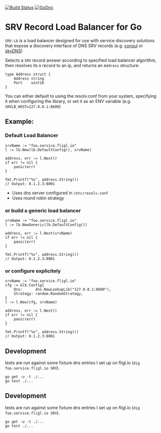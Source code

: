 [![Build Status](https://img.shields.io/codeship/b556c2e0-4dc7-0133-eaf7-524cf6105349.svg)](https://codeship.com/projects/106694)
[![GoDoc](http://godoc.org/github.com/benschw/srv-lb?status.png)](http://godoc.org/github.com/benschw/srv-lb/lb)


# SRV Record Load Balancer for Go

`SRV-Lb` is a load balancer designed for use with service discovery solutions
that expose a discovery interface of DNS SRV records
(e.g. [consul](https://consul.io/) or [skyDNS](https://github.com/skynetservices/skydns))


Selects a `SRV` record answer according to specified load balancer algorithm,
then resolves its `A` record to an ip, and returns an `Address` structure:

	type Address struct {
		Address string
		Port    uint16
	}


You can either default to using the resolv.conf from your system, specifying it 
when configuring the library, or set it as an ENV variable (e.g. `SRVLB_HOST=127.0.0.1:8600`)

## Example:
### Default Load Balancer

	srvName := "foo.service.fligl.io"
	l := lb.New(lb.DefaultConfig(), srvName)

	address, err := l.Next()
	if err != nil {
		panic(err)
	}

	fmt.Printf("%s", address.String())
	// Output: 0.1.2.3:8001

- Uses dns server configured in `/etc/resolv.conf`
- Uses round robin strategy


### or build a generic load balancer

	srvName := "foo.service.fligl.io"
	l := lb.NewGeneric(lb.DefaultConfig())

	address, err := l.Next(srvName)
	if err != nil {
		panic(err)
	}
	
	fmt.Printf("%s", address.String())
	// Output: 0.1.2.3:8001

### or configure explicitely

	srvName := "foo.service.fligl.io"
	cfg := &lb.Config{
		Dns:      dns.NewLookupLib("127.0.0.1:8600"),
		Strategy: random.RandomStrategy,
	}
	l := l.New(cfg, srvName)

	address, err := l.Next()
	if err != nil {
		panic(err)
	}
	
	fmt.Printf("%s", address.String())
	// Output: 0.1.2.3:8001



## Development
tests are run against some fixture dns entries I set up on fligl.io (`dig foo.service.fligl.io SRV`).

	go get -u -t ./...
	go test ./...

	




## Development
tests are run against some fixture dns entries I set up on fligl.io (`dig foo.service.fligl.io SRV`).

	go get -u -t ./...
	go test ./...

	


